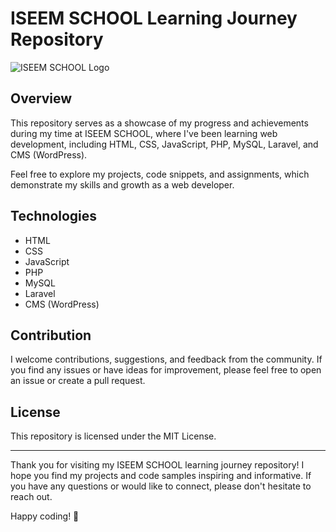 # ISEEM SCHOOL Learning Journey Repository

![ISEEM SCHOOL Logo](https://ecoleiseem.com/wp-content/uploads/2023/06/348423038_800229541255980_8732474221351181126_n-removebg-preview-e1688170344865.png)

## Overview

This repository serves as a showcase of my progress and achievements during my time at ISEEM SCHOOL, where I've been learning web development, including HTML, CSS, JavaScript, PHP, MySQL, Laravel, and CMS (WordPress).

Feel free to explore my projects, code snippets, and assignments, which demonstrate my skills and growth as a web developer.

## Technologies

- HTML
- CSS
- JavaScript
- PHP
- MySQL
- Laravel
- CMS (WordPress)


## Contribution
I welcome contributions, suggestions, and feedback from the community. If you find any issues or have ideas for improvement, please feel free to open an issue or create a pull request.

## License
This repository is licensed under the MIT License.

---

Thank you for visiting my ISEEM SCHOOL learning journey repository! I hope you find my projects and code samples inspiring and informative. If you have any questions or would like to connect, please don't hesitate to reach out.

Happy coding! 🚀


